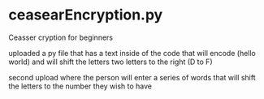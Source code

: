 # ceasearEncryption.py
Ceasser cryption for beginners 


uploaded a py file that has a text inside of the code that will encode (hello world) and will shift the letters two letters to the right (D to F)

second upload where the person will enter a series of words that will shift the letters to the number they wish to have
